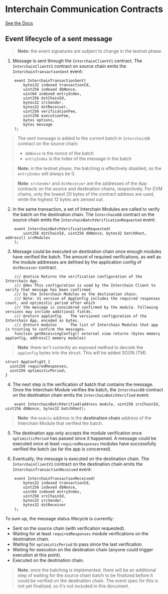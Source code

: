 <!-- TODO, add a proper intro -->

# Interchain Communication Contracts

[See the Docs](https://communication-docs.vercel.app/)

## Event lifecycle of a sent message

> **Note:** the event signatures are subject to change in the testnet phase.

1. Message is sent through the `InterchainClientV1` contract. The `InterchainClientV1` contract on source chain emits the `InterchainTransactionSent` event:

```solidity
    event InterchainTransactionSent(
        bytes32 indexed transactionId,
        uint256 indexed dbNonce,
        uint64 indexed entryIndex,
        uint256 dstChainId,
        bytes32 srcSender,
        bytes32 dstReceiver,
        uint256 verificationFee,
        uint256 executionFee,
        bytes options,
        bytes message
    );
```

> The sent message is added to the current batch in `InterchainDB` contract on the source chain:
>
> - `dbNonce` is the nonce of the batch
> - `entryIndex` is the index of the message in the batch

> **Note:** in the testnet phase, the batching is effectively disabled, so the `entryIndex` will always be 0.

> **Note**: `srcSender` and `dstReceiver` are the addresses of the App contracts on the source and destination chains, respectively. For EVM chains, only the lowest 20 bytes of the contract address are used, while the highest 12 bytes are zeroed out.

2. In the same transaction, a set of Interchain Modules are called to verify the batch on the destination chain. The `InterchainDB` contract on the source chain emits the `InterchainBatchVerificationRequested` event:

```solidity
    event InterchainBatchVerificationRequested(
        uint256 dstChainId, uint256 dbNonce, bytes32 batchRoot, address[] srcModules
    );
```

3. Message could be executed on destination chain once enough modules have verified the batch. The amount of required verifications, as well as the module addresses are defined by the application config of `dstReceiver` contract.

```solidity
    /// @notice Returns the verification configuration of the Interchain App.
    /// @dev This configuration is used by the Interchain Client to verify that message has been confirmed
    /// by the Interchain Modules on the destination chain.
    /// Note: V1 version of AppConfig includes the required responses count, and optimistic period after which
    /// the message is considered confirmed by the module. Following versions may include additional fields.
    /// @return appConfig    The versioned configuration of the Interchain App, encoded as bytes.
    /// @return modules      The list of Interchain Modules that app is trusting to confirm the messages.
    function getReceivingConfig() external view returns (bytes memory appConfig, address[] memory modules)
```

> **Note**: there isn't currently an exposed method to decode the `appConfig` bytes into the struct. This will be added SOON (TM).

```solidity
struct AppConfigV1 {
  uint256 requiredResponses;
  uint256 optimisticPeriod;
}
```

4. The next step is the verification of batch that contains the message. Once the Interchain Module verifies the batch, the `InterchainDB` contract on the destination chain emits the `InterchainBatchVerified` event:

```solidity
    event InterchainBatchVerified(address module, uint256 srcChainId, uint256 dbNonce, bytes32 batchRoot);
```

> **Note**: the `module` address is the **destination chain** address of the Interchain Module that verified the batch.

5. The destination app only accepts the module verification once `optimisticPeriod` has passed since it happened. A message could be executed once at least `requiredResponses` modules have successfully verified the batch (as far the app is concerned).

6. Eventually, the message is executed on the destination chain. The `InterchainClientV1` contract on the destination chain emits the `InterchainTransactionReceived` event:

```solidity
    event InterchainTransactionReceived(
        bytes32 indexed transactionId,
        uint256 indexed dbNonce,
        uint64 indexed entryIndex,
        uint256 srcChainId,
        bytes32 srcSender,
        bytes32 dstReceiver
    );
```

To sum up, the message status lifecycle is currently:

- Sent on the source chain (with verification requested).
- Waiting for at least `requiredResponses` module verifications on the destination chain.
- Waiting for `optimisticPeriod` to pass since the last verification.
- Waiting for execution on the destination chain (anyone could trigger execution at this point).
- Executed on the destination chain.

> **Note**: once the batching is implemented, there will be an additional step of waiting for the source chain batch to be finalized before it could be verified on the destination chain. The event spec for this is not yet finalized, so it's not included in this document.
